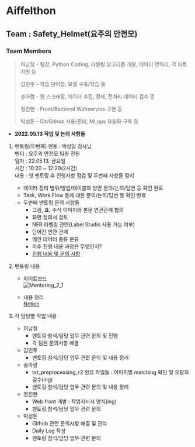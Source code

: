 # Aiffelthon
## Team : Safety_Helmet(요주의 안전모)
### Team Members
> 허남철 - 팀장, Python Coding, 라벨링 알고리즘 개발, 데이터 전처리, 각 파트 지원 등
>
> 김민주 - 학습 단어장, 모델 구축/학습 등
>
> 송아람 - 웹 스크래핑, 데이터 수집, 정제, 전처리 데이터 검수 등
>
> 정진현 - Front/Backend Webservice 구현 등
>
> 박성돈 - Git/Github 사용/관리, MLops 자동화 구축 등

- __2022.05.13 작업 및 논의 사항들__
1. 멘토링(두번째)
멘토 : 박성일 강사님  
멘티 : 요주의 안전모 팀원 전원  
일자 : 22.05.13. 금요일  
시간 : 10:20 ~ 12:20(2시간)  
내용 : 첫 멘토링 후 진행사항 점검 및 두번째 사항들 정리  
    - 데이터 정리 범위/방법/테이블화 방안 문의/논의/답변 등 확인 완료  
    - Task, Work Flow 등에 대한 문의/논의/답변 등 확인 완료
    - 두번째 멘토링 문의 사항들
        - 그림, 표, 수식 이미지와 본문 연관관계 협의  
        - 화면 정의서 검토  
        - NER 라벨링 관련(Label Studio 사용 가능 여부)  
        - 단어간 연관 관계  
        - 메인 데이터 종류 분류  
        - 이후 진행 내용 과정은 무엇인지?  
        - [진행 내용 및 문의 사항](https://modulabs.notion.site/22-05-12-d06b0b6119374485943014b9109576ba)  


2. 멘토링 내용  
    - 화이트보드  
    ![Mentoring_2_1](https://github.com/ai-castlemoney/Safety_Helmet/blob/master/daily_log/images/mentoring_21.png)  

    - 내용 정리  
    [Notion](https://modulabs.notion.site/22-05-13-90da5c10c6094b6f9b3f5bc0c93c2436)  


4. 각 담당별 작업 내용  
    - 허남철  
        - 멘토링 참석/담당 업무 관련 문의 및 진행  
        - 각 팀원 문의사항 해결  
    - 김민주  
        - 멘토링 참석/담당 업무 관련 문의 및 내용 정리  
    - 송아람  
        - txt_preprocessing_r2 완료 파일들 : 이미지명 matching 확인 및 오탈자 검수(ing)  
        - 멘토링 참석/담당 업무 관련 문의 및 내용 정리  
    - 정진현  
        - Web front 개발 : 작업지시서 양식(ing)  
        - 멘토링 참석/담당 업무 관련 문의  
    - 박성돈  
        - Github 관련 문의사항 해결 및 관리  
        - Daily Log 작성  
        - 멘토링 참석/담당 업무 관련 문의  
        